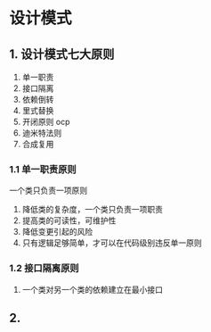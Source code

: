 # 设计模式

## 1. 设计模式七大原则

1. 单一职责
2. 接口隔离
3. 依赖倒转
4. 里式替换
5. 开闭原则 ocp
6. 迪米特法则
7. 合成复用

### 1.1 单一职责原则

一个类只负责一项原则

1. 降低类的复杂度，一个类只负责一项职责
2. 提高类的可读性，可维护性
3. 降低变更引起的风险
4. 只有逻辑足够简单，才可以在代码级别违反单一原则

### 1.2 接口隔离原则

1. 一个类对另一个类的依赖建立在最小接口

## 2. 